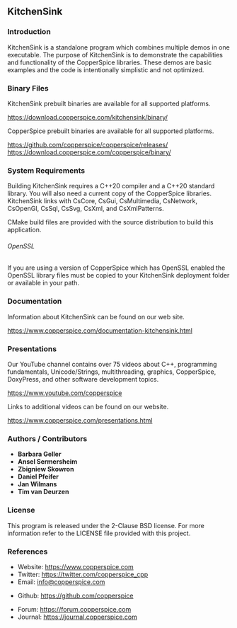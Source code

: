 ## KitchenSink

### Introduction

KitchenSink is a standalone program which combines multiple demos in one executable. The purpose of KitchenSink is to
demonstrate the capabilities and functionality of the CopperSpice libraries. These demos are basic examples and the
code is intentionally simplistic and not optimized.


### Binary Files

KitchenSink prebuilt binaries are available for all supported platforms.

https://download.copperspice.com/kitchensink/binary/

CopperSpice prebuilt binaries are available for all supported platforms.

https://github.com/copperspice/copperspice/releases/
https://download.copperspice.com/copperspice/binary/


### System Requirements

Building KitchenSink requires a C++20 compiler and a C++20 standard library. You will also need a current copy of the
CopperSpice libraries. KitchenSink links with CsCore, CsGui, CsMultimedia, CsNetwork, CsOpenGl, CsSql, CsSvg, CsXml,
and CsXmlPatterns.

CMake build files are provided with the source distribution to build this application.


###### OpenSSL

If you are using a version of CopperSpice which has OpenSSL enabled the OpenSSL library files must be copied to your
KitchenSink deployment folder or available in your path.


### Documentation

Information about KitchenSink can be found on our web site.

https://www.copperspice.com/documentation-kitchensink.html


### Presentations

Our YouTube channel contains over 75 videos about C++, programming fundamentals, Unicode/Strings, multithreading,
graphics, CopperSpice, DoxyPress, and other software development topics.

https://www.youtube.com/copperspice

Links to additional videos can be found on our website.

https://www.copperspice.com/presentations.html


### Authors / Contributors

* **Barbara Geller**
* **Ansel Sermersheim**
* **Zbigniew Skowron**
* **Daniel Pfeifer**
* **Jan Wilmans**
* **Tim van Deurzen**


### License

This program is released under the 2-Clause BSD license. For more information refer to the LICENSE file provided with
this project.


### References

 * Website:  https://www.copperspice.com
 * Twitter:  https://twitter.com/copperspice_cpp
 * Email:    info@copperspice.com

<!-- -->
 * Github:   https://github.com/copperspice

<!-- -->
 * Forum:    https://forum.copperspice.com
 * Journal:  https://journal.copperspice.com
